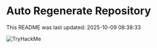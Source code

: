 # Auto Regenerate Repository

This README was last updated: 2025-10-09 08:38:33

 ![TryHackMe](https://tryhackme.com/badge/533634)